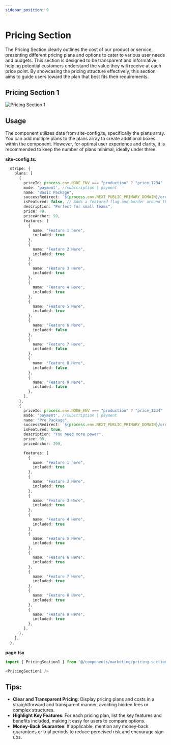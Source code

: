 ```yaml
---
sidebar_position: 9
---
```

# Pricing Section

The Pricing Section clearly outlines the cost of our product or service, presenting different pricing plans and options to cater to various user needs and budgets. This section is designed to be transparent and informative, helping potential customers understand the value they will receive at each price point. By showcasing the pricing structure effectively, this section aims to guide users toward the plan that best fits their requirements.

## Pricing Section 1
![Pricing Section 1](/img/pricing-section.jpeg)

## Usage
The component utilizes data from site-config.ts, specifically the plans array. You can add multiple plans to the plans array to create additional boxes within the component. However, for optimal user experience and clarity, it is recommended to keep the number of plans minimal, ideally under three.

**site-config.ts:**
```typescript
  stripe: {
    plans: [
      {
        priceId: process.env.NODE_ENV === "production" ? "price_1234" : "price_5678",
        mode: 'payment', //subscription | payment
        name: "Basic Package",
        successRedirect: `${process.env.NEXT_PUBLIC_PRIMARY_DOMAIN}/order-complete`,
        isFeatured: false, // Adds a featured flag and border around the card
        description: "Perfect for small teams",
        price: 49,
        priceAnchor: 99,
        features: [
          {
            name: "Feature 1 here",
            included: true
          },
          {
            name: "Feature 2 Here",
            included: true
          },
          {
            name: "Feature 3 Here",
            included: true
          },
          {
            name: "Feature 4 Here",
            included: true
          },
          {
            name: "Feature 5 Here",
            included: true
          },
          {
            name: "Feature 6 Here",
            included: false
          },
          {
            name: "Feature 7 Here",
            included: false
          },
          {
            name: "Feature 8 Here",
            included: false
          },
          {
            name: "Feature 9 Here",
            included: false
          },
        ],
      },
      {
        priceId: process.env.NODE_ENV === "production" ? "price_1234" : "price_1PHV1iGVfP1i6nIpMpZJiXOo",
        mode: 'payment', //subscription | payment
        name: "Pro Package",
        successRedirect: `${process.env.NEXT_PUBLIC_PRIMARY_DOMAIN}/order-complete`,
        isFeatured: true,
        description: "You need more power",
        price: 99,
        priceAnchor: 299,

        features: [
          {
            name: "Feature 1 here",
            included: true
          },
          {
            name: "Feature 2 Here",
            included: true
          },
          {
            name: "Feature 3 Here",
            included: true
          },
          {
            name: "Feature 4 Here",
            included: true
          },
          {
            name: "Feature 5 Here",
            included: true
          },
          {
            name: "Feature 6 Here",
            included: true
          },
          {
            name: "Feature 7 Here",
            included: true
          },
          {
            name: "Feature 8 Here",
            included: true
          },
          {
            name: "Feature 9 Here",
            included: true
          },
        ],
      },
    ],
  },
```

**page.tsx**
```typescript
import { PricingSection1 } from "@/components/marketing/pricing-section1";
```
```typescript
<PricingSection1 />
```

## Tips:
- **Clear and Transparent Pricing**: Display pricing plans and costs in a straightforward and transparent manner, avoiding hidden fees or complex structures.
- **Highlight Key Features**: For each pricing plan, list the key features and benefits included, making it easy for users to compare options.
- **Money-Back Guarantee**: If applicable, mention any money-back guarantees or trial periods to reduce perceived risk and encourage sign-ups.

